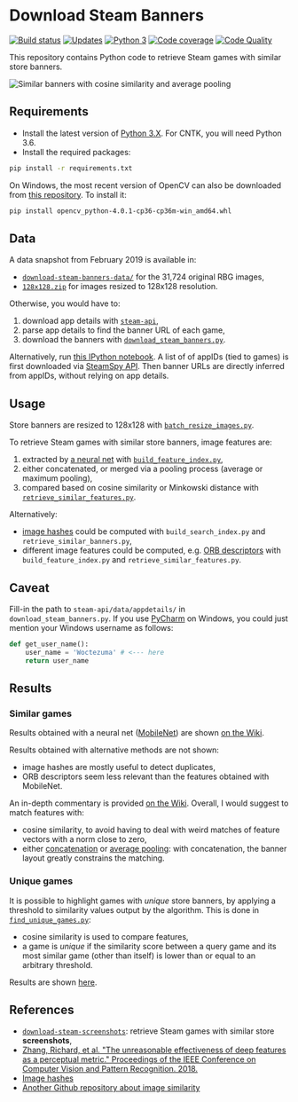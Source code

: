 # Download Steam Banners

[![Build status][build-image]][build]
[![Updates][dependency-image]][pyup]
[![Python 3][python3-image]][pyup]
[![Code coverage][codecov-image]][codecov]
[![Code Quality][codacy-image]][codacy]

This repository contains Python code to retrieve Steam games with similar store banners.

![Similar banners with cosine similarity and average pooling](https://github.com/woctezuma/download-steam-banners/wiki/img/LVUG4Gb.png)

## Requirements

-   Install the latest version of [Python 3.X](https://www.python.org/downloads/). For CNTK, you will need Python 3.6.
-   Install the required packages:

```bash
pip install -r requirements.txt
```

On Windows, the most recent version of OpenCV can also be downloaded from [this repository](https://www.lfd.uci.edu/~gohlke/pythonlibs/). To install it:

```bash
pip install opencv_python-4.0.1-cp36-cp36m-win_amd64.whl
```

## Data

A data snapshot from February 2019 is available in:
-   [`download-steam-banners-data/`](https://github.com/woctezuma/download-steam-banners-data) for the 31,724 original RBG images,
-   [`128x128.zip`](https://drive.google.com/open?id=1YLhdwgnhyP-eC4gHOmTsmuiUSr0XN5XJ) for images resized to 128x128 resolution.

Otherwise, you would have to:
1.   download app details with [`steam-api`](https://github.com/woctezuma/steam-api),
2.   parse app details to find the banner URL of each game,
3.   download the banners with [`download_steam_banners.py`](download_steam_banners.py).

Alternatively, run [this IPython notebook](https://github.com/woctezuma/google-colab/blob/master/download_steam_banners.ipynb). 
A list of of appIDs (tied to games) is first downloaded via [SteamSpy API](https://github.com/woctezuma/steamspypi).
Then banner URLs are directly inferred from appIDs, without relying on app details.

## Usage

Store banners are resized to 128x128 with [`batch_resize_images.py`](batch_resize_images.py).

To retrieve Steam games with similar store banners, image features are:
1.   extracted by [a neural net](https://keras.io/applications/#models-for-image-classification-with-weights-trained-on-imagenet) with [`build_feature_index.py`](build_feature_index.py),
2.   either concatenated, or merged via a pooling process (average or maximum pooling),
3.   compared based on cosine similarity or Minkowski distance with [`retrieve_similar_features.py`](retrieve_similar_features.py).

Alternatively:
-   [image hashes](https://github.com/JohannesBuchner/imagehash) could be computed with `build_search_index.py` and `retrieve_similar_banners.py`,
-   different image features could be computed, e.g. [ORB descriptors](https://docs.opencv.org/master/dc/dc3/tutorial_py_matcher.html) with `build_feature_index.py` and `retrieve_similar_features.py`.

## Caveat

Fill-in the path to `steam-api/data/appdetails/` in `download_steam_banners.py`.
If you use [PyCharm](https://www.jetbrains.com/pycharm/) on Windows, you could just mention your Windows username as follows:

```python
def get_user_name():
    user_name = 'Woctezuma' # <--- here
    return user_name
```

## Results

### Similar games

Results obtained with a neural net ([MobileNet](https://github.com/keras-team/keras-applications/blob/master/keras_applications/mobilenet.py)) are shown [on the Wiki](https://github.com/woctezuma/download-steam-banners/wiki).

Results obtained with alternative methods are not shown:
-   image hashes are mostly useful to detect duplicates,
-   ORB descriptors seem less relevant than the features obtained with MobileNet. 

An in-depth commentary is provided [on the Wiki](https://github.com/woctezuma/download-steam-banners/wiki/Commentary).
Overall, I would suggest to match features with:
-   cosine similarity, to avoid having to deal with weird matches of feature vectors with a norm close to zero,
-   either [concatenation](https://github.com/woctezuma/download-steam-banners/wiki/top_100_cosine_similarity) or [average pooling](https://github.com/woctezuma/download-steam-banners/wiki/top_100_cosine_similarity_with_average_pooling): with concatenation, the banner layout greatly constrains the matching.

### Unique games

It is possible to highlight games with *unique* store banners, by applying a threshold to similarity values output by the algorithm.
This is done in [`find_unique_games.py`](find_unique_games.py):
-   cosine similarity is used to compare features,
-   a game is *unique* if the similarity score between a query game and its most similar game (other than itself) is lower than or equal to an arbitrary threshold.

Results are shown [here](https://github.com/woctezuma/download-steam-banners/wiki/Unique_Games).

## References

-   [`download-steam-screenshots`](https://github.com/woctezuma/download-steam-screenshots): retrieve Steam games with similar store **screenshots**,
-   [Zhang, Richard, et al. "The unreasonable effectiveness of deep features as a perceptual metric." Proceedings of the IEEE Conference on Computer Vision and Pattern Recognition. 2018.](https://github.com/richzhang/PerceptualSimilarity)
-   [Image hashes](https://github.com/JohannesBuchner/imagehash)
-   [Another Github repository about image similarity](https://github.com/ankonzoid/artificio)

<!-- Definitions -->

[build]: <https://travis-ci.org/woctezuma/download-steam-banners>
[build-image]: <https://travis-ci.org/woctezuma/download-steam-banners.svg?branch=master>

[pyup]: <https://pyup.io/repos/github/woctezuma/download-steam-banners/>
[dependency-image]: <https://pyup.io/repos/github/woctezuma/download-steam-banners/shield.svg>
[python3-image]: <https://pyup.io/repos/github/woctezuma/download-steam-banners/python-3-shield.svg>

[codecov]: <https://codecov.io/gh/woctezuma/download-steam-banners>
[codecov-image]: <https://codecov.io/gh/woctezuma/download-steam-banners/branch/master/graph/badge.svg>

[codacy]: <https://www.codacy.com/app/woctezuma/download-steam-banners>
[codacy-image]: <https://api.codacy.com/project/badge/Grade/c3ff7d48630544209f3adf29b03e1048>
